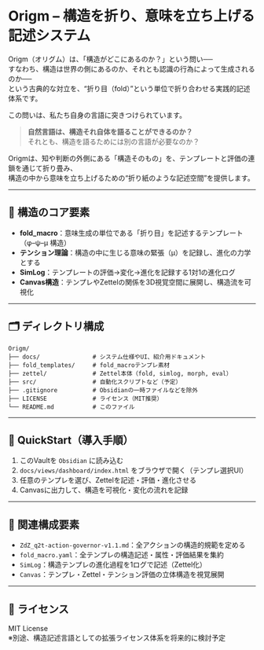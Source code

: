 # Origm – 構造を折り、意味を立ち上げる記述システム

Origm（オリグム）は、「構造がどこにあるのか？」という問い──  
すなわち、構造は世界の側にあるのか、それとも認識の行為によって生成されるのか──  
という古典的な対立を、“折り目（fold）”という単位で折り合わせる実践的記述体系です。

この問いは、私たち自身の言語に突きつけられています。

> **自然言語は、構造それ自体を語ることができるのか？**  
> それとも、構造を語るためには別の言語が必要なのか？

Origmは、知や判断の外側にある「構造そのもの」を、テンプレートと評価の連鎖を通じて折り畳み、  
構造の中から意味を立ち上げるための“折り紙のような記述空間”を提供します。

---

## 📐 構造のコア要素

- **fold_macro**：意味生成の単位である「折り目」を記述するテンプレート（φ–ψ–μ 構造）
- **テンション理論**：構造の中に生じる意味の緊張（μ）を記録し、進化の力学とする
- **SimLog**：テンプレートの評価→変化→進化を記録する1対1の進化ログ
- **Canvas構造**：テンプレやZettelの関係を3D視覚空間に展開し、構造流を可視化

---

## 🗂 ディレクトリ構成

```
Origm/
├── docs/               # システム仕様やUI、紹介用ドキュメント
├── fold_templates/     # fold_macroテンプレ素材
├── zettel/             # Zettel本体（fold, simlog, morph, eval）
├── src/                # 自動化スクリプトなど（予定）
├── .gitignore          # Obsidianの一時ファイルなどを除外
├── LICENSE             # ライセンス（MIT推奨）
└── README.md           # このファイル
```

---

## 🚀 QuickStart（導入手順）

1. このVaultを `Obsidian` に読み込む
2. `docs/views/dashboard/index.html` をブラウザで開く（テンプレ選択UI）
3. 任意のテンプレを選び、Zettelを記述・評価・進化させる
4. Canvasに出力して、構造を可視化・変化の流れを記録

---

## 🔗 関連構成要素

- `ZdZ_q2t-action-governor-v1.1.md`：全アクションの構造的規範を定める
- `fold_macro.yaml`：全テンプレの構造記述・属性・評価結果を集約
- `SimLog`：構造テンプレの進化過程を1ログで記述（Zettel化）
- `Canvas`：テンプレ・Zettel・テンション評価の立体構造を視覚展開

---

## 📜 ライセンス

MIT License  
※別途、構造記述言語としての拡張ライセンス体系を将来的に検討予定